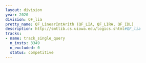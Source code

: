 ```yaml
---
layout: division
year: 2020
division: QF_lia
pretty_name: QF_LinearIntArith (QF_LIA, QF_LIRA, QF_IDL)
description: http://smtlib.cs.uiowa.edu/logics.shtml#QF_lia
tracks:
- name: track_single_query
  n_insts: 3349
  n_excluded: 0
  status: competitive
---
```

